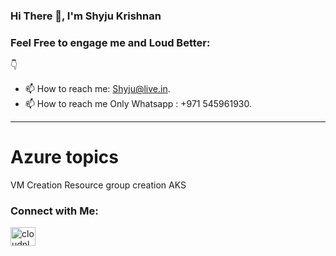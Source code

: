 ### Hi There 👋, I'm Shyju Krishnan


### Feel Free to engage me and Loud Better:
👇

- 📫 How to reach me: Shyju@live.in.
- 📫 How to reach me Only Whatsapp : +971 545961930. 

------------------------------------------------------

# Azure topics 
VM Creation 
Resource group creation 
AKS


<h3 align="left">Connect with Me:</h3>
<a href="https://linkedin.com/in/Shyjustack" target="blank"><img align="center" src="https://raw.githubusercontent.com/rahuldkjain/github-profile-readme-generator/master/src/images/icons/Social/linked-in-alt.svg" alt="cloudnloud" height="30" width="40" /></a>
